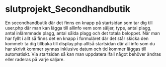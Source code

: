 # slutprojekt_Secondhandbutik
En secondhandbutik där det finns en knapp på startsidan som tar dig till user.php där man kan lägga till allinfo vem som säljer,
type, antal plagg, antal inlämmnade plagg, antal sålda plagg och det totala beloppet. När man har fyllt i allt så finns det en knapp i formuläret där det står skicka
den kommetr ta dig tillbaka till display.php alltså startsidan där all info som du har skrivit kommer synnas inklusive datum och tid kommer läggas till automatiskt.
Via startsidan så kan man uppdatera ifall något behöver ändras eller raderas på varje säljare. 
